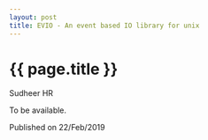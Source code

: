 ```yaml
---
layout: post
title: EVIO - An event based IO library for unix
---
```


{{ page.title }}
================

<p class="meta">
    Sudheer HR
</p>


To be available.

<p class="meta">
    Published on 22/Feb/2019
</p>

